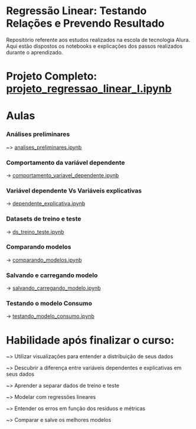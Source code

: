 # Regressão Linear: Testando Relações e Prevendo Resultado

Repositório referente aos estudos realizados na escola de tecnologia Alura. Aqui estão dispostos os notebooks e explicações dos passos realizados durante o aprendizado.

# Projeto Completo: [projeto_regressao_linear_I.ipynb](https://github.com/brunodleite/alura_reg_linear_I/blob/main/projeto_regressao_linear_I.ipynb)

# Aulas
### Análises preliminares
~> [analises_preliminares.ipynb](https://github.com/brunodleite/alura_reg_linear/blob/main/analises_preliminares.ipynb)
### Comportamento da variável dependente
-> [comportamento_variavel_dependente.ipynb](https://github.com/brunodleite/alura_reg_linear/blob/main/comportamento_varivavel_dependente.ipynb)
### Variável dependente Vs Variáveis explicativas
-> [dependente_explicativa.ipynb](https://github.com/brunodleite/alura_reg_linear/blob/main/dependente_explicativa.ipynb) 
### Datasets de treino e teste
-> [ds_treino_teste.ipynb](https://github.com/brunodleite/alura_reg_linear/blob/main/ds_treino_teste.ipynb)
### Comparando modelos
-> [comparando_modelos.ipynb](https://github.com/brunodleite/alura_reg_linear/blob/main/comparando_modelos.ipynb)
### Salvando e carregando modelo
-> [salvando_carregando_modelo.ipynb](https://github.com/brunodleite/alura_reg_linear/blob/main/salvando_carregando_modelo.ipynb)
### Testando o modelo Consumo
-> [testando_modelo_consumo.ipynb](https://github.com/brunodleite/alura_reg_linear/blob/main/testando_modelo_consumo.ipynb)

# Habilidade após finalizar o curso:

~> Utilizar visualizações para entender a distribuição de seus dados

~> Descubrir a diferença entre variáveis dependentes e explicativas em seus dados

~> Aprender a separar dados de treino e teste

~> Modelar com regressões lineares

~> Entender os erros em função dos resíduos e métricas

~> Comparar e salve os melhores modelos
